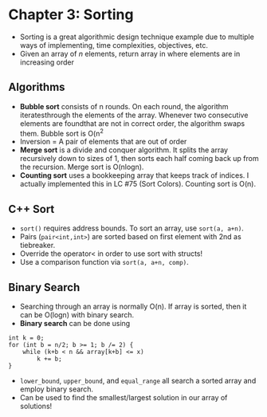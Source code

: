 Chapter 3: Sorting
===
 * Sorting is a great algorithmic design technique example due to multiple ways of implementing, time complexities, objectives, etc.
 * Given an array of <i>n</i> elements, return array in where elements are in increasing order

Algorithms
---
 * <b>Bubble sort</b> consists of n rounds. On each round, the algorithm iteratesthrough the elements of the array. Whenever two consecutive elements are foundthat are not in correct order, the algorithm swaps them. Bubble sort is O(n<sup>2</sup>
 * Inversion = A pair of elements that are out of order
 * <b>Merge sort</b> is a divide and conquer algorithm. It splits the array recursively down to sizes of 1, then sorts each half coming back up from the recursion. Merge sort is O(nlogn).
 * <b>Counting sort</b> uses a bookkeeping array that keeps track of indices. I actually implemented this in LC #75 (Sort Colors). Counting sort is O(n).

C++ Sort
---
 * `sort()` requires address bounds. To sort an array, use `sort(a, a+n)`. 
 * Pairs (`pair<int,int>`) are sorted based on first element with 2nd as tiebreaker.
 * Override the operator< in order to use sort with structs!
 * Use a comparison function via `sort(a, a+n, comp)`.

Binary Search
--- 
 * Searching through an array is normally O(n). If array is sorted, then it can be O(logn) with binary search.
 * <b>Binary search</b> can be done using 
```
int k = 0; 
for (int b = n/2; b >= 1; b /= 2) {
	while (k+b < n && array[k+b] <= x) 
		k += b;
} 
```
 * `lower_bound`, `upper_bound`, and `equal_range` all search a sorted array and employ binary search.
 * Can be used to find the smallest/largest solution in our array of solutions!
